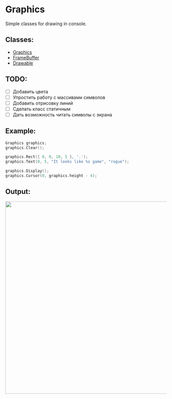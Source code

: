 # Graphics
Simple classes for drawing in console.

## Classes:
- [Graphics](https://github.com/ts-vadim/Console-Graphics/blob/main/Graphics.md)
- [FrameBuffer](https://github.com/ts-vadim/Console-Graphics/blob/main/FrameBuffer.md)
- [Drawable](https://github.com/ts-vadim/Console-Graphics/blob/main/Drawable.md)

## TODO:
- [ ] Добавить цвета
- [ ] Упростить работу с массивами символов
- [ ] Добавить отрисовку линий
- [ ] Сделать класс статичным
- [ ] Дать возможность читать символы с экрана

## Example:
```c++
Graphics graphics;
graphics.Clear();

graphics.Rect({ 0, 0, 10, 5 }, '.');
graphics.Text(0, 5, "It looks like %s game", "rogue");

graphics.Display();
graphics.Cursor(0, graphics.height - 4);
```
## Output:
<image width="600px" src="https://github.com/ts-vadim/Console-Graphics/blob/main/view.png">
